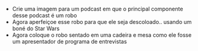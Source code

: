 - Crie uma imagem para um podcast em que o principal componente desse podcast é um robo
- Agora aperfeiçoe esse robo para que ele seja descoloado.. usando um boné do Star Wars
- Agora coloque o robo sentado em uma cadeira e mesa como ele fosse um apresentador de programa de entrevistas